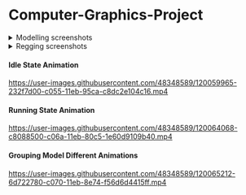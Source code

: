 # Computer-Graphics-Project

<details>
  <summary>Modelling screenshots</summary>
<p>

![](Images/Modelling%20screenshots/1.png) 
![](Images/Modelling%20screenshots/2.png) 
![](Images/Modelling%20screenshots/3.png) 
![](Images/Modelling%20screenshots/4.png) 
![](Images/Modelling%20screenshots/5.png) 
![](Images/Modelling%20screenshots/6.png) 
![](Images/Modelling%20screenshots/7.png) 
![](Images/Modelling%20screenshots/8.png) 
![](Images/Modelling%20screenshots/9.png) 
  
</p>
</details>



<details>
  <summary>Regging screenshots</summary>
<p>
  
![](Images/Rigging%20screenshots/1.PNG) 
![](Images/Rigging%20screenshots/2.PNG) 
![](Images/Rigging%20screenshots/3.PNG) 
![](Images/Rigging%20screenshots/4.PNG) 
![](Images/Rigging%20screenshots/5.PNG) 
  
 </p>
</details>

#### Idle State Animation
https://user-images.githubusercontent.com/48348589/120059965-232f7d00-c055-11eb-95ca-c8dc2e104c16.mp4

#### Running State Animation
https://user-images.githubusercontent.com/48348589/120064068-c8088500-c06a-11eb-80c5-1e60d9109b40.mp4

#### Grouping Model Different Animations
https://user-images.githubusercontent.com/48348589/120065212-6d722780-c070-11eb-8e74-f56d6d4415ff.mp4



